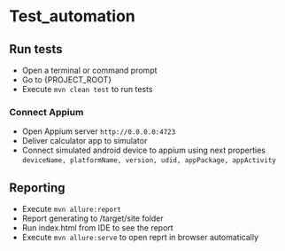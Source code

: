 # Test_automation

## Run tests
- Open a terminal or command prompt
- Go to {PROJECT_ROOT}
- Execute `mvn clean test` to run tests

### Connect Appium
- Open Appium server `http://0.0.0.0:4723`
- Deliver calculator app to simulator 
- Connect simulated android device to appium using next properties
  `deviceName, platformName, version, udid, appPackage, appActivity`
  
## Reporting
- Execute `mvn allure:report`
- Report generating to /target/site folder
- Run index.html from IDE to see the report
- Execute `mvn allure:serve` to open reprt in browser automatically

